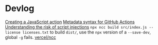 # Devlog
[Creating a JavaScript action](https://docs.github.com/en/actions/creating-actions/creating-a-javascript-action)
[Metadata syntax for GitHub Actions](https://docs.github.com/en/actions/creating-actions/metadata-syntax-for-github-actions)
[Understanding the risk of script injections](https://docs.github.com/en/actions/security-guides/security-hardening-for-github-actions#understanding-the-risk-of-script-injections)
`npx ncc build src/index.js --license licenses.txt` to build `dist/`, use the `npx` version of a `--save-dev`, global `-g` fails.
[vercel/ncc](https://github.com/vercel/ncc)
